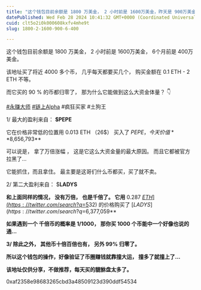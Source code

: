```yaml
---
title: "这个钱包目前余额是 1800 万美金， 2 小时前是 1600万美金，昨天是 900万美金， 6个月前是 400万美金。"
datePublished: Wed Feb 28 2024 10:41:32 GMT+0000 (Coordinated Universal Time)
cuid: clt5o2i0k000608kxfv4mhe9t
slug: 1800-2-1600-900-6-400

---
```


  
这个钱包目前余额是 1800 万美金， 2 小时前是 1600万美金， 6个月前是 400万美金。  
  
该地址买了将近 4000 多个币， 几乎每天都要买几个， 购买金额在 0.1 ETH - 2 ETH 不等。  
  
而它买的 90 % 的币都归零了， 那为什么它能做到这么大资金体量？ 👇

[#永赚大师](https://twitter.com/hashtag/%E6%B0%B8%E8%B5%9A%E5%A4%A7%E5%B8%88?src=hashtag_click) [#链上Alpha](https://twitter.com/hashtag/%E9%93%BE%E4%B8%8AAlpha?src=hashtag_click) #疯狂买家 #土狗王  
  
1/ 最大的盈利来自： **$PEPE**

它在价格非常低的位置用 0.013 ETH （26$） 买入了 $PEPE ， 今天价值 **$8,656,793**

可以说是， 拿了万倍涨幅 ， 这是它这么大资金量的最大原因。 而且它都被官方拉黑了...  
  
它能抓住，而且拿住。 最主要是这哥们什么币都买，买了就不卖。  

2/ 第二大盈利来自： $**LADYS**  
  
**和上面同样的情况， 没有万倍， 也是千倍了。 它用** 0.287 [$ETH](https://twitter.com/search?q=%24ETH&src=cashtag_click) [($5](https://twitter.com/search?q=%24ETH&src=cashtag_click)32) 的价格购买了 [$LADYS](https://twitter.com/search?q=%24LADYS&src=cashtag_click) [，](https://twitter.com/search?q=%24LADYS&src=cashtag_click)目前价值 **$6,377,059**  
  
**如果遇到一个 千倍币的概率是 1/1000， 那你买 1000 个币能中一个好像也说的通...**  
  
**3/ 除此之外， 其他币十倍百倍也有， 另外 99% 归零了。**  
  
**所以这个钱包的操作，好像验证了币圈赚钱就靠撞大运， 撞多了就撞上了...**  
  
**该地址仅供分享，不做推荐，每天买的貔貅盘太多了。**  
  
0xaf2358e98683265cbd3a48509123d390ddf54534